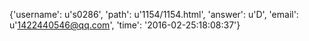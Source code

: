 {'username': u's0286', 'path': u'1154/1154.html', 'answer': u'D', 'email': u'1422440546@qq.com', 'time': '2016-02-25:18:08:37'}
